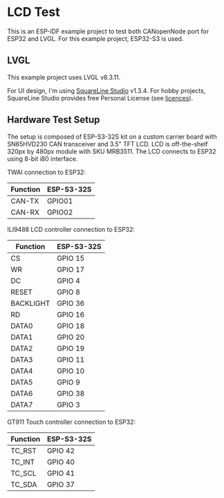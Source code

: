 # LCD Test

This is an ESP-IDF example project to test both CANopenNode port for ESP32 and LVGL.  For this example project, ESP32-S3 is used.

## LVGL
This example project uses LVGL v8.3.11.

For UI design, I'm using [SquareLine Studio](https://squareline.io/) v1.3.4.  For hobby projects, SquareLine Studio provides free Personal License (see [licences](https://squareline.io/pricing/licenses)).


## Hardware Test Setup
The setup is composed of ESP-S3-32S kit on a custom carrier board with SN65HVD230 CAN transceiver and 3.5" TFT LCD.  LCD is off-the-shelf 320px by 480px module with SKU MRB3511.  The LCD connects to ESP32 using 8-bit i80 interface.

TWAI connection to ESP32:

| Function | ESP-S3-32S |
|----------|------------|
| CAN-TX   | GPIO01     |
| CAN-RX   | GPIO02     |


ILI9488 LCD controller connection to ESP32:

| Function | ESP-S3-32S |
| ---------|------------|
| CS       | GPIO 15    |
| WR       | GPIO 17    |
| DC       | GPIO 4     |
| RESET    | GPIO 8     |
| BACKLIGHT| GPIO 36    |
| RD       | GPIO 16    |
| DATA0    | GPIO 18    |
| DATA1    | GPIO 20    |
| DATA2    | GPIO 19    |
| DATA3    | GPIO 11    |
| DATA4    | GPIO 10    |
| DATA5    | GPIO 9     |
| DATA6    | GPIO 38    |
| DATA7    | GPIO 3     |


GT911 Touch controller connection to ESP32:

| Function | ESP-S3-32S |
| ---------|------------|
| TC_RST   | GPIO 42    |
| TC_INT   | GPIO 40    |
| TC_SCL   | GPIO 41    |
| TC_SDA   | GPIO 37    |

